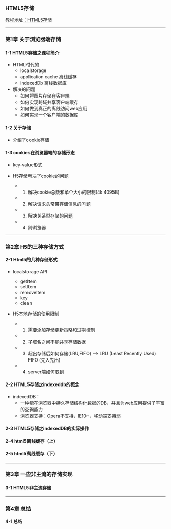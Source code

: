 ### HTML5存储
[教程地址：HTML5存储](http://www.imooc.com/learn/104)

---
### 第1章 关于浏览器端存储
#### 1-1 HTML5存储之课程简介
- HTML时代的
  - localstorage
  - application cache 离线缓存
  - indexedDb  离线数据库
- 解决的问题
  - 如何将图片存储在客户端
  - 如何实现跨域共享客户端缓存
  - 如何做到真正的离线访问web应用
  - 如何实现一个客户端的数据库

#### 1-2 关于存储
- 介绍了cookie存储

#### 1-3 cookies在浏览器端的存储形态
- key-value形式

- H5存储解决了cookie的问题
  - 1. 解决cookie总数和单个大小的限制(4k 4095B)
  - 2. 解决请求头常带存储信息的问题
  - 3. 解决关系型存储的问题
  - 4. 跨浏览器

---
### 第2章 H5的三种存储方式
#### 2-1 Html5的几种存储形式
- localstorage API
  - getItem
  - setItem
  - removeItem
  - key
  - clean

- H5本地存储的使用限制
  - 1. 需要添加存储更新策略和过期控制
  - 2. 子域名之间不能共享存储数据
  - 3. 超出存储后如何存储(LRU,FIFO)  -->  LRU (Least Recently Used) FIFO (先入先出)
  - 4. server端如何取到

#### 2-2 HTML5存储之indexeddb的概念
- indexedDB：
  - 一种能在浏览器中持久存储结构化数据的DB，并且为web应用提供了丰富的查询能力
  - 浏览器支持：Opera不支持，IE10+，移动端支持弱

#### 2-3 HTML5存储之indexedDB的实际操作
#### 2-4 html5离线缓存（上）
#### 2-5 html5离线缓存（下）

---
### 第3章 一些非主流的存储实现
#### 3-1 HTML5非主流存储

---
### 第4章 总结
#### 4-1 总结

